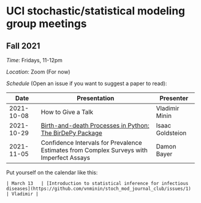 # UCI stochastic/statistical modeling group meetings

## Fall 2021

*Time*: Fridays, 11-12pm

*Location*: Zoom (For now)

*Schedule* (Open an issue if you want to suggest a paper to read):

| Date   | Presentation   | Presenter    |
|--------|----------------|--------------|
| 2021-10-08 | How to Give a Talk | Vladimir Minin |
| 2021-10-29 | [Birth-and-death Processes in Python: The BirDePy Package](https://arxiv.org/abs/2110.05067) | Isaac Goldsteion |
| 2021-11-05 | Confidence Intervals for Prevalence Estimates from Complex Surveys with Imperfect Assays | Damon Bayer |



Put yourself on the calendar like this:
```
| March 13   | [Introduction to statistical inference for infectious diseases](https://github.com/vnminin/stoch_mod_journal_club/issues/1) | Vladimir |
```
